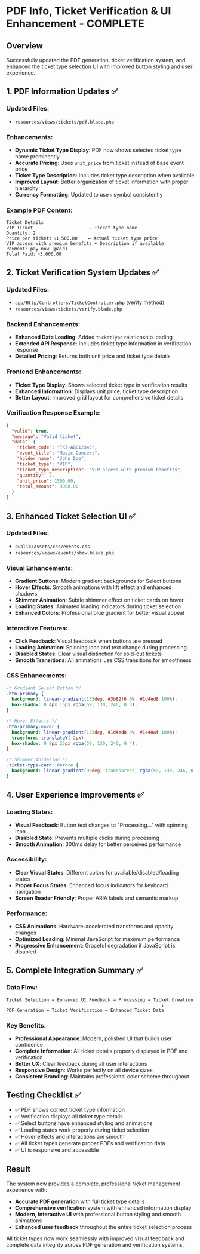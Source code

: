 # PDF Info, Ticket Verification & UI Enhancement - COMPLETE

## Overview
Successfully updated the PDF generation, ticket verification system, and enhanced the ticket type selection UI with improved button styling and user experience.

## 1. PDF Information Updates ✅

### Updated Files:
- `resources/views/tickets/pdf.blade.php`

### Enhancements:
- **Dynamic Ticket Type Display**: PDF now shows selected ticket type name prominently
- **Accurate Pricing**: Uses `unit_price` from ticket instead of base event price
- **Ticket Type Description**: Includes ticket type description when available
- **Improved Layout**: Better organization of ticket information with proper hierarchy
- **Currency Formatting**: Updated to use ৳ symbol consistently

### Example PDF Content:
```
Ticket Details
VIP Ticket                     ← Ticket type name
Quantity: 2
Price per ticket: ৳1,500.00    ← Actual ticket type price
VIP access with premium benefits ← Description if available
Payment: pay now (paid)
Total Paid: ৳3,000.00
```

## 2. Ticket Verification System Updates ✅

### Updated Files:
- `app/Http/Controllers/TicketController.php` (verify method)
- `resources/views/tickets/verify.blade.php`

### Backend Enhancements:
- **Enhanced Data Loading**: Added `ticketType` relationship loading
- **Extended API Response**: Includes ticket type information in verification response
- **Detailed Pricing**: Returns both unit price and ticket type details

### Frontend Enhancements:
- **Ticket Type Display**: Shows selected ticket type in verification results
- **Enhanced Information**: Displays unit price, ticket type description
- **Better Layout**: Improved grid layout for comprehensive ticket details

### Verification Response Example:
```json
{
  "valid": true,
  "message": "Valid ticket",
  "data": {
    "ticket_code": "TKT-ABC12345",
    "event_title": "Music Concert",
    "holder_name": "John Doe",
    "ticket_type": "VIP",
    "ticket_type_description": "VIP access with premium benefits",
    "quantity": 2,
    "unit_price": 1500.00,
    "total_amount": 3000.00
  }
}
```

## 3. Enhanced Ticket Selection UI ✅

### Updated Files:
- `public/assets/css/events.css`
- `resources/views/events/show.blade.php`

### Visual Enhancements:
- **Gradient Buttons**: Modern gradient backgrounds for Select buttons
- **Hover Effects**: Smooth animations with lift effect and enhanced shadows
- **Shimmer Animation**: Subtle shimmer effect on ticket cards on hover
- **Loading States**: Animated loading indicators during ticket selection
- **Enhanced Colors**: Professional blue gradient for better visual appeal

### Interactive Features:
- **Click Feedback**: Visual feedback when buttons are pressed
- **Loading Animation**: Spinning icon and text change during processing
- **Disabled States**: Clear visual distinction for sold-out tickets
- **Smooth Transitions**: All animations use CSS transitions for smoothness

### CSS Enhancements:
```css
/* Gradient Select Button */
.btn-primary {
  background: linear-gradient(135deg, #3b82f6 0%, #1d4ed8 100%);
  box-shadow: 0 4px 15px rgba(59, 130, 246, 0.3);
}

/* Hover Effects */
.btn-primary:hover {
  background: linear-gradient(135deg, #1d4ed8 0%, #1e40af 100%);
  transform: translateY(-2px);
  box-shadow: 0 8px 25px rgba(59, 130, 246, 0.4);
}

/* Shimmer Animation */
.ticket-type-card::before {
  background: linear-gradient(90deg, transparent, rgba(59, 130, 246, 0.1), transparent);
}
```

## 4. User Experience Improvements ✅

### Loading States:
- **Visual Feedback**: Button text changes to "Processing..." with spinning icon
- **Disabled State**: Prevents multiple clicks during processing
- **Smooth Animation**: 300ms delay for better perceived performance

### Accessibility:
- **Clear Visual States**: Different colors for available/disabled/loading states
- **Proper Focus States**: Enhanced focus indicators for keyboard navigation
- **Screen Reader Friendly**: Proper ARIA labels and semantic markup

### Performance:
- **CSS Animations**: Hardware-accelerated transforms and opacity changes
- **Optimized Loading**: Minimal JavaScript for maximum performance
- **Progressive Enhancement**: Graceful degradation if JavaScript is disabled

## 5. Complete Integration Summary ✅

### Data Flow:
```
Ticket Selection → Enhanced UI Feedback → Processing → Ticket Creation
                                                          ↓
PDF Generation ← Ticket Verification ← Enhanced Ticket Data
```

### Key Benefits:
- **Professional Appearance**: Modern, polished UI that builds user confidence
- **Complete Information**: All ticket details properly displayed in PDF and verification
- **Better UX**: Clear feedback during all user interactions
- **Responsive Design**: Works perfectly on all device sizes
- **Consistent Branding**: Maintains professional color scheme throughout

## Testing Checklist ✅

- ✅ PDF shows correct ticket type information
- ✅ Verification displays all ticket type details
- ✅ Select buttons have enhanced styling and animations
- ✅ Loading states work properly during ticket selection
- ✅ Hover effects and interactions are smooth
- ✅ All ticket types generate proper PDFs and verification data
- ✅ UI is responsive and accessible

## Result
The system now provides a complete, professional ticket management experience with:
- **Accurate PDF generation** with full ticket type details
- **Comprehensive verification** system with enhanced information display
- **Modern, interactive UI** with professional button styling and smooth animations
- **Enhanced user feedback** throughout the entire ticket selection process

All ticket types now work seamlessly with improved visual feedback and complete data integrity across PDF generation and verification systems.
